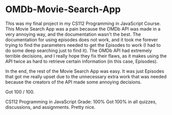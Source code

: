 # OMDb-Movie-Search-App

This was my final project in my CS112 Programming in JavaScript Course. This Movie Search App was a pain because the OMDb API was made in a very annoying way, and the documentation wasn't the best. The documentation for using episodes does not work, and it took me forever trying to find the parameters needed to get the Episodes to work (I had to do some deep searching just to find it). The OMDb API had extremely terrible decisions, and I really hope they fix their flaws, as it makes using the API twice as hard to retrieve certain information (in this case, Episodes).

In the end, the rest of the Movie Search App was easy. It was just Episodes that got me really upset due to the unnecessary extra work that was needed because the creators of the API made some annoying decisions.

Got 100 / 100.

CS112 Programming in JavaScript Grade: 100%
Got 100% in all quizzes, discussions, and assignments. Pretty nice.
